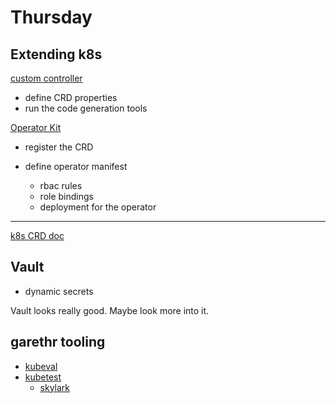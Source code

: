 Thursday
===

## Extending k8s

[custom controller](https://github.com/GoogleCloudPlatform/kube-metacontroller)

* define CRD properties
* run the code generation tools

[Operator Kit](https://github.com/rook/operator-kit)

* register the CRD

* define operator manifest
	* rbac rules
	* role bindings
	* deployment for the operator


---

[k8s CRD doc](https://kubernetes.io/docs/concepts/api-extension/custom-resources/)


## Vault

* dynamic secrets

Vault looks really good. Maybe look more into it.

## garethr tooling

* [kubeval](https://github.com/garethr/kubeval)
* [kubetest](https://github.com/garethr/kubetest)
  * [skylark](https://github.com/google/skylark)
